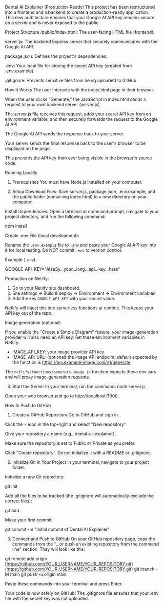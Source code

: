 Dental AI Explainer (Production-Ready)
This project has been restructured into a frontend and a backend to create a production-ready application. This new architecture ensures that your Google AI API key remains secure on a server and is never exposed to the public.

Project Structure
/public/index.html: The user-facing HTML file (frontend).

server.js: The backend Express server that securely communicates with the Google AI API.

package.json: Defines the project's dependencies.

.env: Your local file for storing the secret API key (created from .env.example).

.gitignore: Prevents sensitive files from being uploaded to GitHub.

How It Works
The user interacts with the index.html page in their browser.

When the user clicks "Generate," the JavaScript in index.html sends a request to your own backend server (server.js).

The server.js file receives this request, adds your secret API key from an environment variable, and then securely forwards the request to the Google AI API.

The Google AI API sends the response back to your server.

Your server sends the final response back to the user's browser to be displayed on the page.

This prevents the API key from ever being visible in the browser's source code.

Running Locally
1. Prerequisites
You must have Node.js installed on your computer.

2. Setup
Download Files: Save server.js, package.json, .env.example, and the public folder (containing index.html) to a new directory on your computer.

Install Dependencies: Open a terminal or command prompt, navigate to your project directory, and run the following command:

npm install

Create .env File (local development):

Rename the `.env.example` file to `.env` and paste your Google AI API key into it for local testing. Do NOT commit `.env` to version control.

Example (`.env`):

GOOGLE_API_KEY="AIzaSy...your...long...api...key...here"

Production on Netlify:

1. Go to your Netlify site dashboard.
2. Site settings -> Build & deploy -> Environment -> Environment variables.
3. Add the key `GOOGLE_API_KEY` with your secret value.

Netlify will inject this into serverless functions at runtime. This keeps your API key out of the repo.

Image generation (optional)

If you enable the "Create a Simple Diagram" feature, your image-generation provider will also need an API key. Set these environment variables in Netlify:

- IMAGE_API_KEY: your image provider API key
- IMAGE_API_URL: (optional) the image API endpoint; default expected by the function is https://api.example-image.com/v1/generate

The `netlify/functions/generate-image.js` function expects these env vars and will proxy image-generation requests.

3. Start the Server
In your terminal, run the command: node server.js

Open your web browser and go to http://localhost:3000.

How to Push to GitHub
1. Create a GitHub Repository
Go to GitHub and sign in.

Click the + icon in the top-right and select "New repository".

Give your repository a name (e.g., dental-ai-explainer).

Make sure the repository is set to Public or Private as you prefer.

Click "Create repository". Do not initialize it with a README or .gitignore.

2. Initialize Git in Your Project
In your terminal, navigate to your project folder.

Initialize a new Git repository:

git init

Add all the files to be tracked (the .gitignore will automatically exclude the correct files):

git add .

Make your first commit:

git commit -m "Initial commit of Dental AI Explainer"

3. Connect and Push to GitHub
On your GitHub repository page, copy the commands from the "...or push an existing repository from the command line" section. They will look like this:

git remote add origin [https://github.com/YOUR_USERNAME/YOUR_REPOSITORY.git](https://github.com/YOUR_USERNAME/YOUR_REPOSITORY.git)
git branch -M main
git push -u origin main

Paste these commands into your terminal and press Enter.

Your code is now safely on GitHub! The .gitignore file ensures that your .env file with the secret key was not uploaded.